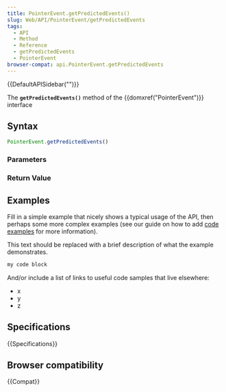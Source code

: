 ```yaml
---
title: PointerEvent.getPredictedEvents()
slug: Web/API/PointerEvent/getPredictedEvents
tags:
  - API
  - Method
  - Reference
  - getPredictedEvents
  - PointerEvent
browser-compat: api.PointerEvent.getPredictedEvents
---
```

{{DefaultAPISidebar("")}}

The **`getPredictedEvents()`** method of the {{domxref("PointerEvent")}} interface 

## Syntax

```js
PointerEvent.getPredictedEvents()
```

### Parameters



### Return Value



## Examples

Fill in a simple example that nicely shows a typical usage of the API, then perhaps some more complex examples (see our guide on how to add [code examples](/en-US/docs/MDN/Contribute/Structures/Code_examples) for more information).

This text should be replaced with a brief description of what the example demonstrates.

```js
my code block
```

And/or include a list of links to useful code samples that live elsewhere:

*   x
*   y
*   z

## Specifications

{{Specifications}}

## Browser compatibility

{{Compat}}

